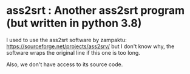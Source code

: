 # ass2srt : Another ass2srt program (but written in python 3.8)

I used to use the ass2srt software by zampaktu: https://sourceforge.net/projects/ass2srv/ but I don't know why, the software wraps the original line if this one is too long.

Also, we don't have access to its source code.
